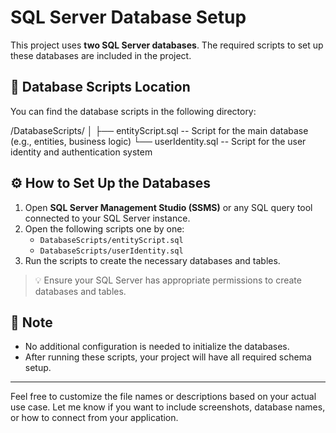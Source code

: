 # SQL Server Database Setup

This project uses **two SQL Server databases**. The required scripts to set up these databases are included in the project.

## 📁 Database Scripts Location

You can find the database scripts in the following directory:

/DatabaseScripts/
│
├── entityScript.sql -- Script for the main database (e.g., entities, business logic)
└── userIdentity.sql -- Script for the user identity and authentication system
## ⚙️ How to Set Up the Databases

1. Open **SQL Server Management Studio (SSMS)** or any SQL query tool connected to your SQL Server instance.
2. Open the following scripts one by one:
   - `DatabaseScripts/entityScript.sql`
   - `DatabaseScripts/userIdentity.sql`
3. Run the scripts to create the necessary databases and tables.

> 💡 Ensure your SQL Server has appropriate permissions to create databases and tables.

## 📌 Note

- No additional configuration is needed to initialize the databases.
- After running these scripts, your project will have all required schema setup.

---

Feel free to customize the file names or descriptions based on your actual use case. Let me know if you want to include screenshots, database names, or how to connect from your application.
